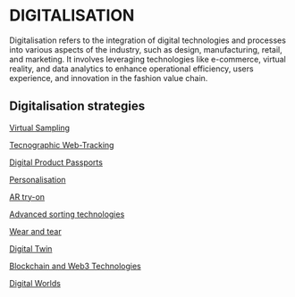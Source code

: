 ﻿# DIGITALISATION

Digitalisation refers to the integration of digital technologies and processes into various aspects of the industry, such as design, manufacturing, retail, and marketing. It involves leveraging technologies like e-commerce, virtual reality, and data analytics to enhance operational efficiency, users experience, and innovation in the fashion value chain.

## Digitalisation strategies

[Virtual Sampling](http://circularloopholes.net/category/digitalization/Virtual%20Sampling.html)

[Tecnographic Web-Tracking](#tecnographic-web-Tracking)

[Digital Product Passports](#digital-product-passports)

[Personalisation](#personalisation)

[AR try-on](http://circularloopholes.net/category/digitalization/AR%20try-on.html)

[Advanced sorting technologies](#advanced-sorting-technologies)

[Wear and tear](#wear-and-tear)

[Digital Twin](#digital-twin)

[Blockchain and Web3 Technologies](#blockchain-and-web3-technologies)

[Digital Worlds](#digital-worlds)

